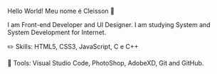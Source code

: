 Hello World! Meu nome é Cleisson 👋

I am Front-end Developer and UI Designer.
I am studying System and System Development for Internet.

:pencil2: Skills: HTML5, CSS3, JavaScript, C e C++

💼 Tools: Visual Studio Code, PhotoShop, AdobeXD, Git and GitHub.

